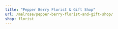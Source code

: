 ```yaml
---
title: "Pepper Berry Florist & Gift Shop"
url: /melrose/pepper-berry-florist-and-gift-shop/
shop: florist
---
```


